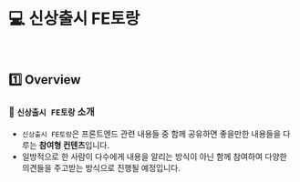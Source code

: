 # :computer: 신상출시 FE토랑

<br>

## :one: Overview

### :round_pushpin: `신상출시 FE토랑` 소개
- `신상출시 FE토랑`은 프론트엔드 관련 내용들 중 함께 공유하면 좋을만한 내용들을 다루는 <b>참여형 컨텐츠</b>입니다.
- 일방적으로 한 사람이 다수에게 내용을 알리는 방식이 아닌 함께 참여하여 다양한 의견들을 주고받는 방식으로 진행될 예정입니다.
